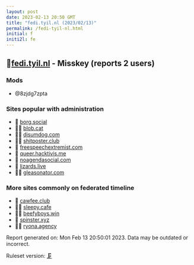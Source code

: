 ```yaml
---
layout: post
date: 2023-02-13 20:50 GMT
title: "fedi.tyil.nl (2023/02/13)"
permalink: /fedi-tyil-nl.html
initial: f
initi2l: fe
---
```


## 🦝[fedi.tyil.nl](https://fedi.tyil.nl) - Misskey (reports 2 users)

### Mods
 * @8zjdg7zpta

### Sites popular with administration

* 🦝 [borg.social](/borg-social.html)
* 🦝🧸 [blob.cat](/blob-cat.html)
* 🦝🧸 [djsumdog.com](/djsumdog-com.html)
* 🦝🧸 [shitposter.club](/shitposter-club.html)
* 🦝 [freespeechextremist.com](/freespeechextremist-com.html)
* 🦝 [queer.hacktivis.me](/queer-hacktivis-me.html)
* 💉 [noagendasocial.com](/noagendasocial-com.html)
* 🦝 [lizards.live](/lizards-live.html)
* 🦝🧸 [gleasonator.com](/gleasonator-com.html)

### More sites commonly on federated timeline

* 🦝 [cawfee.club](/cawfee-club.html)
* 🦝🧸 [sleepy.cafe](/sleepy-cafe.html)
* 🦝🧸 [beefyboys.win](/beefyboys-win.html)
* 🦝 [spinster.xyz](/spinster-xyz.html)
* 🦝🧸 [ryona.agency](/ryona-agency.html)

Report generated on: Mon Feb 13 20:50:01 2023. Data may be outdated or incorrect.

Ruleset version: [🗜](/version-clamp)
